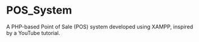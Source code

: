 # POS_System
A PHP-based Point of Sale (POS) system developed using XAMPP, inspired by a YouTube tutorial.
